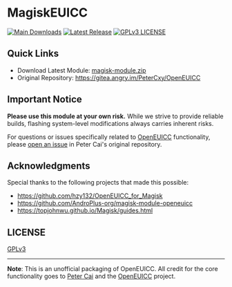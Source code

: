 # MagiskEUICC

[![Main Downloads][LATEST-RELEASE-COUNT-BADGE]][LATEST-RELEASE]
[![Latest Release][LATEST-RELEASE-BADGE]][LATEST-RELEASE]
[![GPLv3 LICENSE][LICENSE-BADGE]](LICENSE.txt)

## Quick Links

- Download Latest Module: [magisk-module.zip][LATEST-RELEASE-MODULE]
- Original Repository: <https://gitea.angry.im/PeterCxy/OpenEUICC>

## Important Notice

**Please use this module at your own risk.** While we strive to provide reliable builds, flashing system-level modifications always carries inherent risks.

For questions or issues specifically related to [OpenEUICC] functionality, please [open an issue] in Peter Cai's original repository.

## Acknowledgments

Special thanks to the following projects that made this possible:

- <https://github.com/hzy132/OpenEUICC_for_Magisk>
- <https://github.com/AndroPlus-org/magisk-module-openeuicc>
- <https://topjohnwu.github.io/Magisk/guides.html>

## LICENSE

[GPLv3](LICENSE.txt)

---

**Note**: This is an unofficial packaging of OpenEUICC. All credit for the core functionality goes to [Peter Cai] and the [OpenEUICC] project.

[Peter Cai]: https://typeblog.net
[UTC]: https://time.is/UTC
[OpenEUICC]: https://gitea.angry.im/PeterCxy/OpenEUICC
[OpenEUICC actions]: https://gitea.angry.im/PeterCxy/OpenEUICC/actions
[open an issue]: https://gitea.angry.im/PeterCxy/OpenEUICC/issues/new
[LATEST-RELEASE]: https://github.com/CursedHardware/MagiskEUICC/releases/latest
[LATEST-RELEASE-BADGE]: https://img.shields.io/github/v/release/CursedHardware/MagiskEUICC?label=Latest%20Release
[LATEST-RELEASE-MODULE]: https://github.com/CursedHardware/MagiskEUICC/releases/latest/download/magisk-module.zip
[LATEST-RELEASE-COUNT-BADGE]: https://img.shields.io/github/downloads/CursedHardware/MagiskEUICC/total?label=Main%20Repo%20Downloads
[LICENSE-BADGE]: https://img.shields.io/badge/License-GPLv3-blue.svg
